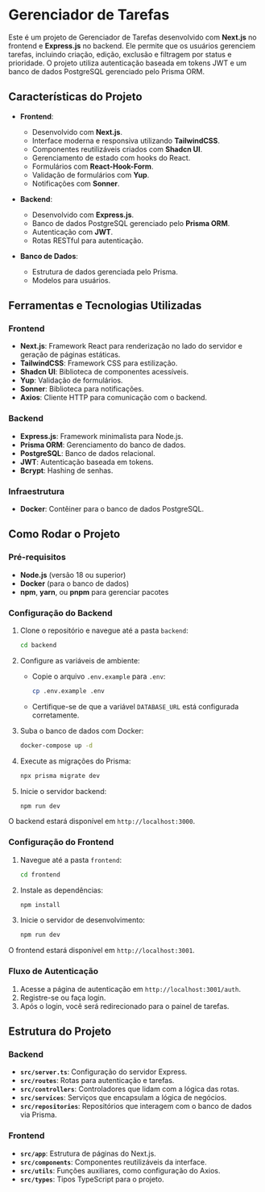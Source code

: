 # Gerenciador de Tarefas

Este é um projeto de Gerenciador de Tarefas desenvolvido com **Next.js** no frontend e **Express.js** no backend. Ele permite que os usuários gerenciem tarefas, incluindo criação, edição, exclusão e filtragem por status e prioridade. O projeto utiliza autenticação baseada em tokens JWT e um banco de dados PostgreSQL gerenciado pelo Prisma ORM.

## Características do Projeto

- **Frontend**:
  - Desenvolvido com **Next.js**.
  - Interface moderna e responsiva utilizando **TailwindCSS**.
  - Componentes reutilizáveis criados com **Shadcn UI**.
  - Gerenciamento de estado com hooks do React.
  - Formulários com **React-Hook-Form**.
  - Validação de formulários com **Yup**.
  - Notificações com **Sonner**.

- **Backend**:
  - Desenvolvido com **Express.js**.
  - Banco de dados PostgreSQL gerenciado pelo **Prisma ORM**.
  - Autenticação com **JWT**.
  - Rotas RESTful para autenticação.

- **Banco de Dados**:
  - Estrutura de dados gerenciada pelo Prisma.
  - Modelos para usuários.

## Ferramentas e Tecnologias Utilizadas

### Frontend
- **Next.js**: Framework React para renderização no lado do servidor e geração de páginas estáticas.
- **TailwindCSS**: Framework CSS para estilização.
- **Shadcn UI**: Biblioteca de componentes acessíveis.
- **Yup**: Validação de formulários.
- **Sonner**: Biblioteca para notificações.
- **Axios**: Cliente HTTP para comunicação com o backend.

### Backend
- **Express.js**: Framework minimalista para Node.js.
- **Prisma ORM**: Gerenciamento do banco de dados.
- **PostgreSQL**: Banco de dados relacional.
- **JWT**: Autenticação baseada em tokens.
- **Bcrypt**: Hashing de senhas.

### Infraestrutura
- **Docker**: Contêiner para o banco de dados PostgreSQL.

## Como Rodar o Projeto

### Pré-requisitos
- **Node.js** (versão 18 ou superior)
- **Docker** (para o banco de dados)
- **npm**, **yarn**, ou **pnpm** para gerenciar pacotes

### Configuração do Backend

1. Clone o repositório e navegue até a pasta `backend`:
   ```bash
   cd backend
   ```

2. Configure as variáveis de ambiente:
   - Copie o arquivo `.env.example` para `.env`:
     ```bash
     cp .env.example .env
     ```
   - Certifique-se de que a variável `DATABASE_URL` está configurada corretamente.

3. Suba o banco de dados com Docker:
   ```bash
   docker-compose up -d
   ```

4. Execute as migrações do Prisma:
   ```bash
   npx prisma migrate dev
   ```

5. Inicie o servidor backend:
   ```bash
   npm run dev
   ```

O backend estará disponível em `http://localhost:3000`.

### Configuração do Frontend

1. Navegue até a pasta `frontend`:
   ```bash
   cd frontend
   ```

2. Instale as dependências:
   ```bash
   npm install
   ```

3. Inicie o servidor de desenvolvimento:
   ```bash
   npm run dev
   ```

O frontend estará disponível em `http://localhost:3001`.

### Fluxo de Autenticação

1. Acesse a página de autenticação em `http://localhost:3001/auth`.
2. Registre-se ou faça login.
3. Após o login, você será redirecionado para o painel de tarefas.

## Estrutura do Projeto

### Backend
- **`src/server.ts`**: Configuração do servidor Express.
- **`src/routes`**: Rotas para autenticação e tarefas.
- **`src/controllers`**: Controladores que lidam com a lógica das rotas.
- **`src/services`**: Serviços que encapsulam a lógica de negócios.
- **`src/repositories`**: Repositórios que interagem com o banco de dados via Prisma.

### Frontend
- **`src/app`**: Estrutura de páginas do Next.js.
- **`src/components`**: Componentes reutilizáveis da interface.
- **`src/utils`**: Funções auxiliares, como configuração do Axios.
- **`src/types`**: Tipos TypeScript para o projeto.
